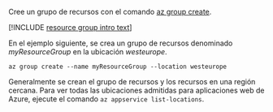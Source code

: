 Cree un grupo de recursos con el comando [az group create](/cli/azure/group#create).

[!INCLUDE [resource group intro text](resource-group.md)]

En el ejemplo siguiente, se crea un grupo de recursos denominado *myResourceGroup* en la ubicación *westeurope*.

```azurecli-interactive
az group create --name myResourceGroup --location westeurope
```

Generalmente se crean el grupo de recursos y los recursos en una región cercana. Para ver todas las ubicaciones admitidas para aplicaciones web de Azure, ejecute el comando `az appservice list-locations`. 